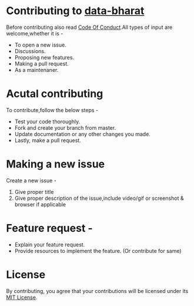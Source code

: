 # Contributing to [data-bharat](https://github.com/jayantur13/data-bharat "data-bharat")

Before contributing also read [Code Of Conduct](https://github.com/jayantur13/data-bharat/blob/master/CODE_OF_CONDUCT.md "Code Of Conduct").All types of input are welcome,whether it is -

- To open a new issue.
- Discussions.
- Proposing new features.
- Making a pull request.
- As a maintenaner.

# Acutal contributing 

To contribute,follow the below steps -

- Test your code thoroughly.
- Fork and create your branch from master.
- Update documentation or any other changes you made.
- Lastly, make a pull request.

# Making a new issue 

Create a new issue -

1) Give proper title
2) Give proper description of the issue,include video/gif or screenshot & browser if applicable

# Feature request -

- Explain your feature request.
- Provide resources to implement the feature. (Or contribute for same)

# License 

By contributing, you agree that your contributions will be licensed under its [MIT License](https://github.com/jayantur13/data-bharat/blob/master/LICENSE "MIT License").